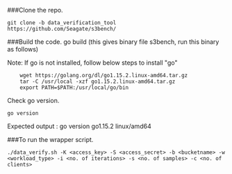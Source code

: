 ###Clone the repo.
```
git clone -b data_verification_tool https://github.com/Seagate/s3bench/
```

###Build the code.
go build (this gives binary file s3bench, run this binary as follows)

Note: If go is not installed, follow below steps to install "go"
```
    wget https://golang.org/dl/go1.15.2.linux-amd64.tar.gz
    tar -C /usr/local -xzf go1.15.2.linux-amd64.tar.gz
    export PATH=$PATH:/usr/local/go/bin
```

Check go version.
```
go version
```
Expected output : go version go1.15.2 linux/amd64


###To run the wrapper script.
```
./data_verify.sh -K <access_key> -S <access_secret> -b <bucketname> -w <workload_type> -i <no. of iterations> -s <no. of samples> -c <no. of clients>
```

